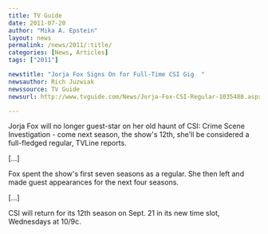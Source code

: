 ```yaml
---
title: TV Guide
date: 2011-07-20
author: "Mika A. Epstein"
layout: news
permalink: /news/2011/:title/
categories: [News, Articles]
tags: ["2011"]

newstitle: "Jorja Fox Signs On for Full-Time CSI Gig  "
newsauthor: Rich Juzwiak
newssource: TV Guide
newsurl: http://www.tvguide.com/News/Jorja-Fox-CSI-Regular-1035488.aspx

---
```


Jorja Fox will no longer guest-star on her old haunt of CSI: Crime Scene Investigation - come next season, the show's 12th, she'll be considered a full-fledged regular, TVLine reports.

[...]

Fox spent the show's first seven seasons as a regular. She then left and made guest appearances for the next four seasons.

[...]

CSI will return for its 12th season on Sept. 21 in its new time slot, Wednesdays at 10/9c.

